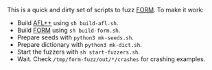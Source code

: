 This is a quick and dirty set of scripts to fuzz [FORM].
To make it work:
- Build [AFL++] using `sh build-afl.sh`.
- Build [FORM] using `sh build-form.sh`.
- Prepare seeds with `python3 mk-seeds.sh`.
- Prepare dictionary with `python3 mk-dict.sh`.
- Start the fuzzers with `sh start-fuzzers.sh`.
- Wait. Check `/tmp/form-fuzz/out/*/crashes` for crashing examples.

[FORM]: https://github.com/form-dev/form/
[AFL++]: https://github.com/AFLplusplus/AFLplusplus/
